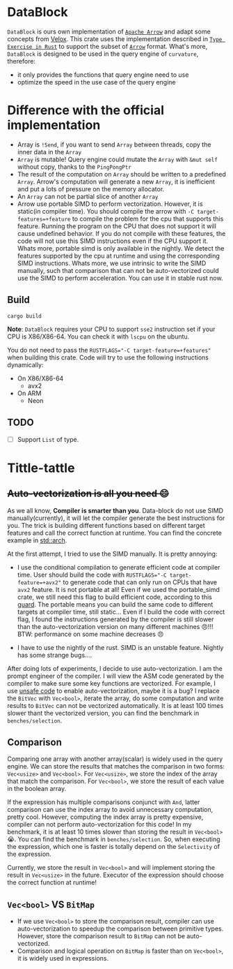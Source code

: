 # DataBlock
`DataBlock` is ours own implementation of [`Apache Arrow`](https://github.com/apache/arrow-rs) and adapt some concepts from [Velox](https://github.com/facebookincubator/velox). This crate uses the implementation described in [`Type Exercise in Rust`](https://github.com/skyzh/type-exercise-in-rust) to support the subset of [`Arrow`](https://github.com/apache/arrow-rs) format. What's more, `DataBlock` is designed to be used in the query engine of `curvature`, therefore:
- it only provides the functions that query engine need to use
- optimize the speed in the use case of the query engine

# Difference with the official implementation
- Array is `!Send`, if you want to send `Array` between threads, copy the inner data in the `Array`
- `Array` is mutable! Query engine could mutate the `Array` with `&mut self` without copy, thanks to the `PingPongPtr`
- The result of the computation on `Array` should be written to a predefined `Array`. Arrow's computation will generate a new `Array`, it is inefficient and put a lots of pressure on the memory allocator. 
- An `Array` can not be partial slice of another `Array`
- Arrow use portable SIMD to perform vectorization. However, it is static(in compiler time). You should compile the arrow with `-C target-features=+feature` to compile the problem for the cpu that supports this feature. Running the program on the CPU that does not support it will cause undefined behavior. If you do not compile with these features, the code will not use this SIMD instructions even if the CPU support it. Whats more, portable simd is only available in the nightly. We detect the features supported by the cpu at runtime and using the corresponding SIMD instructions. Whats more, we use intrinsic to write the SIMD manually, such that comparison that can not be auto-vectorized could use the SIMD to perform acceleration. You can use it in stable rust now.

## Build
```
cargo build
```

**Note**: `DataBlock` requires your CPU to support `sse2` instruction set if your CPU is X86/X86-64. You can check it with `lscpu` on the ubuntu.

You do not need to pass the `RUSTFLAGS="-C target-feature=+features"` when building this crate. Code will try to use the following instructions dynamically:
- On X86/X86-64
    - avx2
- On ARM
    - Neon

## TODO
- [ ] Support `List` of type.

# Tittle-tattle

## ~~Auto-vectorization is all you need 😊~~
As we all know, **Compiler is smarter than you**. Data-block do not use SIMD manually(currently), it will let the compiler generate the best instructions for you. The trick is building different functions based on different target features and call the correct function at runtime. You can find the concrete example in [std::arch](https://doc.rust-lang.org/std/arch/index.html#examples). 

At the first attempt, I tried to use the SIMD manually. It is pretty annoying:

-  I use the conditional compilation to generate efficient code at compiler time. User should build the code with `RUSTFLAGS="-C target-feature=+avx2"` to generate code that can only run on CPUs that have `avx2` feature. It is not portable at all! Even if we used the portable_simd crate, we still need this flag to build efficient code, according to this [guard](https://rust-lang.github.io/packed_simd/perf-guide/target-feature/rustflags.html). The portable means you can build the same code to different targets at compiler time, still static... Even if I build the code with correct flag, I found the instructions generated by the compiler is still slower than the auto-vectorization version on many different machines 😠!!! BTW: performance on some machine decreases 😠

- I have to use the nightly of the rust. SIMD is an unstable feature. Nightly has some strange bugs....

After doing lots of experiments, I decide to use auto-vectorization. I am the prompt engineer of the compiler. I will view the ASM code generated by the compiler to make sure some key functions are vectorized. For example, I use [unsafe code](https://godbolt.org/z/17v7TcWve) to enable auto-vectorization, maybe it is a bug? I replace the `BitVec` with `Vec<bool>`, iterate the array, do some computation and write results to `BitVec` can not be vectorized automatically. It is at least 100 times slower thant the vectorized version, you can find the benchmark in `benches/selection`.

## Comparison
Comparing one array with another array(scalar) is widely used in the query engine. We can store the results that matches the comparison in two forms: `Vec<usize>` and `Vec<bool>`. For `Vec<usize>`, we store the index of the array that match the comparison. For `Vec<bool>`, we store the result of each value in the boolean array. 

If the expression has multiple comparisons conjunct with `And`, latter comparison can use the index array to avoid unnecessary computation, pretty cool. However, computing the index array is pretty expensive, compiler can not perform auto-vectorization for this code! In my benchmark, it is at least 10 times slower than storing the result in `Vec<bool>`😭. You can find the benchmark in `benches/selection`. So, when executing the expression, which one is faster is totally depend on the `Selectivity` of the expression. 

Currently, we store the result in `Vec<bool>` and will implement storing the result in `Vec<usize>` in the future. Executor of the expression should choose the correct function at runtime!

## `Vec<bool>` VS `BitMap`
- If we use `Vec<bool>` to store the comparison result, compiler can use auto-vectorization to speedup the comparison between primitive types. However, store the comparison result to `BitMap` can not be auto-vectorized. 
- Comparison and logical operation on `BitMap` is faster than on `Vec<bool>`, it is widely used in expressions.